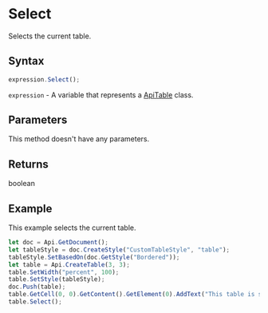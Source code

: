 # Select

Selects the current table.

## Syntax

```javascript
expression.Select();
```

`expression` - A variable that represents a [ApiTable](../ApiTable.md) class.

## Parameters

This method doesn't have any parameters.

## Returns

boolean

## Example

This example selects the current table.

```javascript editor-docx
let doc = Api.GetDocument();
let tableStyle = doc.CreateStyle("CustomTableStyle", "table");
tableStyle.SetBasedOn(doc.GetStyle("Bordered"));
let table = Api.CreateTable(3, 3);
table.SetWidth("percent", 100);
table.SetStyle(tableStyle);
doc.Push(table);
table.GetCell(0, 0).GetContent().GetElement(0).AddText("This table is selected.");
table.Select();
```
